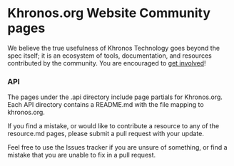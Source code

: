 # Khronos.org Website Community pages

We believe the true usefulness of Khronos Technology goes beyond the spec itself; it is an ecosystem of tools, documentation, and resources contributed by the community. You are encouraged to [get involved](https://github.com/KhronosGroup/Khronosdotorg)!

### API
The pages under the .api directory include page partials for Khronos.org. Each API directory contains a README.md with the file mapping to khronos.org.

If you find a mistake, or would like to contribute a resource to any of the resource.md pages, please submit a pull request with your update.

Feel free to use the Issues tracker if you are unsure of something, or find a mistake that you are unable to fix in a pull request. 